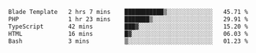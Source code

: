 <!--START_SECTION:waka-->

```txt
Blade Template   2 hrs 7 mins    ███████████▒░░░░░░░░░░░░░   45.71 %
PHP              1 hr 23 mins    ███████▒░░░░░░░░░░░░░░░░░   29.91 %
TypeScript       42 mins         ███▓░░░░░░░░░░░░░░░░░░░░░   15.20 %
HTML             16 mins         █▓░░░░░░░░░░░░░░░░░░░░░░░   06.03 %
Bash             3 mins          ▒░░░░░░░░░░░░░░░░░░░░░░░░   01.23 %
```

<!--END_SECTION:waka-->
